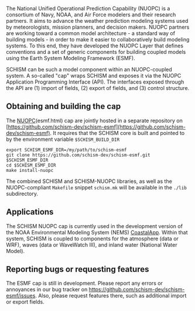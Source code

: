The National Unified Operational Prediction Capability (NUOPC) is a consortium of Navy, NOAA, and Air Force modelers and their research partners. It aims to advance the weather prediction modeling systems used by meteorologists, mission planners, and decision makers. NUOPC partners are working toward a common model architecture - a standard way of building models - in order to make it easier to collaboratively build modeling systems. To this end, they have developed the NUOPC Layer that defines conventions and a set of generic components for building coupled models using the Earth System Modeling Framework (ESMF).

SCHISM can be such a model component within an NUOPC-coupled system.  A so-called "cap" wraps SCHISM and exposes it via the NUOPC Application Programming Interface (API).  The interfaces exposed through the API are (1) import of fields, (2) export of fields, and (3) control structure.

## Obtaining and building the cap

The [NUOPC](nuopc.html)(esmf.html) cap are jointly hosted in a separate repository on [https://github.com/schism-dev/schism-esmf](https://github.com/schism-dev/schism-esmf).  It requires that the SCHISM core is built and pointed to by the environment variable `$SCHISM_BUILD_DIR` 

```
export SCHISM_ESMF_DIR=/my/path/to/schism-esmf
git clone https://github.com/schism-dev/schism-esmf.git $SCHISM_ESMF_DIR
cd $SCHISM_ESMF_DIR
make install-nuopc
```
The combined SCHISM and SCHISM-NUOPC libraries, as well as the NUOPC-compliant `Makefile` snippet `schism.mk` will be available in the `./lib` subdirectory.  

## Applications

The SCHISM NUOPC cap is currently used in the development version of the NOAA Environmental Modeling System (NEMS) [CoastalApp](coastalapp.html).  Within that system, SCHISM is coupled to components for the atmosphere (data or WRF), waves (data or WaveWatch III), and inland water (National Water Model).

## Reporting bugs or requesting features

The ESMF cap is still in development.  Please report any errors or annoyances in our bug tracker on https://github.com/schism-dev/schism-esmf/issues.  Also, please request features there, such as additional import or export fields.








